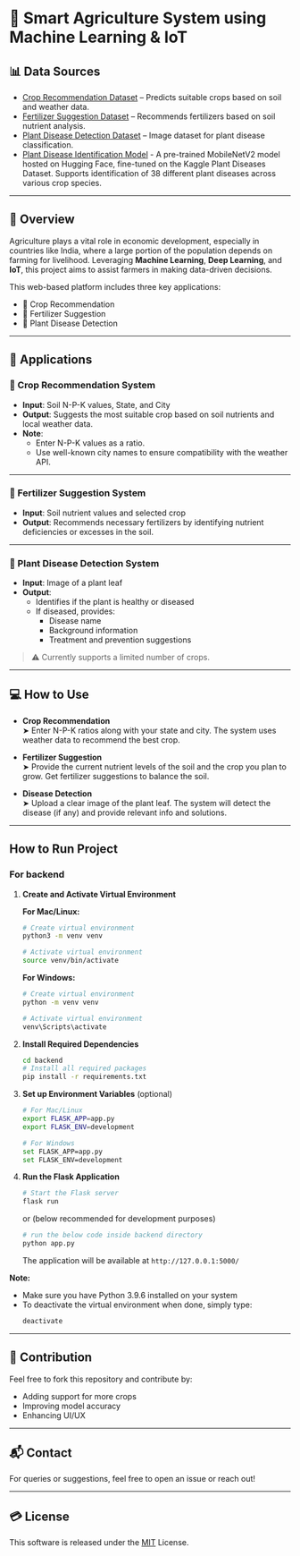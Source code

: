 # 🌾 Smart Agriculture System using Machine Learning & IoT

## 📊 Data Sources
- [Crop Recommendation Dataset](https://www.kaggle.com/atharvaingle/crop-recommendation-dataset) – Predicts suitable crops based on soil and weather data.
- [Fertilizer Suggestion Dataset](https://github.com/Gladiator07/Harvestify/blob/master/Data-processed/fertilizer.csv) – Recommends fertilizers based on soil nutrient analysis.
- [Plant Disease Detection Dataset](https://www.kaggle.com/vipoooool/new-plant-diseases-dataset) – Image dataset for plant disease classification.
- [Plant Disease Identification Model](https://huggingface.co/linkanjarad/mobilenet_v2_1.0_224-plant-disease-identification) - A pre-trained MobileNetV2 model hosted on Hugging Face, fine-tuned on the Kaggle Plant Diseases Dataset. Supports identification of 38 different plant diseases across various crop species.

---

## 🌱 Overview

Agriculture plays a vital role in economic development, especially in countries like India, where a large portion of the population depends on farming for livelihood. Leveraging **Machine Learning**, **Deep Learning**, and **IoT**, this project aims to assist farmers in making data-driven decisions.

This web-based platform includes three key applications:
- 🌾 Crop Recommendation
- 💊 Fertilizer Suggestion
- 🦠 Plant Disease Detection

---

## 🚀 Applications

### 🌾 Crop Recommendation System
- **Input**: Soil N-P-K values, State, and City
- **Output**: Suggests the most suitable crop based on soil nutrients and local weather data.
- **Note**:  
  - Enter N-P-K values as a ratio.  
  - Use well-known city names to ensure compatibility with the weather API.

---

### 💊 Fertilizer Suggestion System
- **Input**: Soil nutrient values and selected crop
- **Output**: Recommends necessary fertilizers by identifying nutrient deficiencies or excesses in the soil.

---

### 🦠 Plant Disease Detection System
- **Input**: Image of a plant leaf
- **Output**: 
  - Identifies if the plant is healthy or diseased  
  - If diseased, provides:
    - Disease name  
    - Background information  
    - Treatment and prevention suggestions

> ⚠️ Currently supports a limited number of crops.

---

## 💻 How to Use

- **Crop Recommendation**  
  ➤ Enter N-P-K ratios along with your state and city. The system uses weather data to recommend the best crop.

- **Fertilizer Suggestion**  
  ➤ Provide the current nutrient levels of the soil and the crop you plan to grow. Get fertilizer suggestions to balance the soil.

- **Disease Detection**  
  ➤ Upload a clear image of the plant leaf. The system will detect the disease (if any) and provide relevant info and solutions.

---
## How to Run Project

### For backend

1. **Create and Activate Virtual Environment**

   **For Mac/Linux:**
   ```bash
   # Create virtual environment
   python3 -m venv venv

   # Activate virtual environment
   source venv/bin/activate
   ```

   **For Windows:**
   ```bash
   # Create virtual environment
   python -m venv venv

   # Activate virtual environment
   venv\Scripts\activate
   ```

2. **Install Required Dependencies**
   ```bash
   cd backend
   # Install all required packages
   pip install -r requirements.txt
   ```

3. **Set up Environment Variables** (optional)
   ```bash
   # For Mac/Linux
   export FLASK_APP=app.py
   export FLASK_ENV=development

   # For Windows
   set FLASK_APP=app.py
   set FLASK_ENV=development
   ```

4. **Run the Flask Application**
   ```bash
   # Start the Flask server
   flask run
   ```
   or (below recommended for development purposes)
   ```bash
   # run the below code inside backend directory
   python app.py
   ```
   The application will be available at `http://127.0.0.1:5000/`

**Note:** 
- Make sure you have Python 3.9.6 installed on your system
- To deactivate the virtual environment when done, simply type:
  ```bash
  deactivate
  ```

---

## 🤝 Contribution
Feel free to fork this repository and contribute by:
- Adding support for more crops
- Improving model accuracy
- Enhancing UI/UX

---

## 📬 Contact
For queries or suggestions, feel free to open an issue or reach out!

---

## 💳 License
This software is released under the [MIT](https://github.com/AnishSarkar22/Farmalyze/blob/main/LICENSE) License.